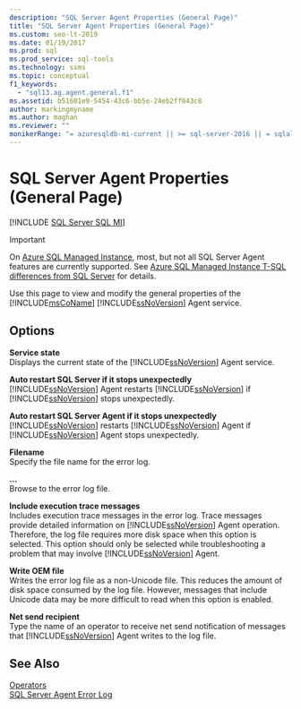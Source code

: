 ```yaml
---
description: "SQL Server Agent Properties (General Page)"
title: "SQL Server Agent Properties (General Page)"
ms.custom: seo-lt-2019
ms.date: 01/19/2017
ms.prod: sql
ms.prod_service: sql-tools
ms.technology: ssms
ms.topic: conceptual
f1_keywords: 
  - "sql13.ag.agent.general.f1"
ms.assetid: b51601e9-5454-43c6-bb5e-24eb2ff043c8
author: markingmyname
ms.author: maghan
ms.reviewer: ""
monikerRange: "= azuresqldb-mi-current || >= sql-server-2016 || = sqlallproducts-allversions"
---
```

# SQL Server Agent Properties (General Page)
[!INCLUDE [SQL Server SQL MI](../../includes/applies-to-version/sql-asdbmi.md)]

> [!IMPORTANT]  
> On [Azure SQL Managed Instance](/azure/sql-database/sql-database-managed-instance), most, but not all SQL Server Agent features are currently supported. See [Azure SQL Managed Instance T-SQL differences from SQL Server](/azure/sql-database/sql-database-managed-instance-transact-sql-information#sql-server-agent) for details.

Use this page to view and modify the general properties of the [!INCLUDE[msCoName](../../includes/msconame_md.md)] [!INCLUDE[ssNoVersion](../../includes/ssnoversion-md.md)] Agent service.  
  
## Options  
**Service state**  
Displays the current state of the [!INCLUDE[ssNoVersion](../../includes/ssnoversion-md.md)] Agent service.  
  
**Auto restart SQL Server if it stops unexpectedly**  
[!INCLUDE[ssNoVersion](../../includes/ssnoversion-md.md)] Agent restarts [!INCLUDE[ssNoVersion](../../includes/ssnoversion-md.md)] if [!INCLUDE[ssNoVersion](../../includes/ssnoversion-md.md)] stops unexpectedly.  
  
**Auto restart SQL Server Agent if it stops unexpectedly**  
[!INCLUDE[ssNoVersion](../../includes/ssnoversion-md.md)] restarts [!INCLUDE[ssNoVersion](../../includes/ssnoversion-md.md)] Agent if [!INCLUDE[ssNoVersion](../../includes/ssnoversion-md.md)] Agent stops unexpectedly.  
  
**Filename**  
Specify the file name for the error log.  
  
**...**  
Browse to the error log file.  
  
**Include execution trace messages**  
Includes execution trace messages in the error log. Trace messages provide detailed information on [!INCLUDE[ssNoVersion](../../includes/ssnoversion-md.md)] Agent operation. Therefore, the log file requires more disk space when this option is selected. This option should only be selected while troubleshooting a problem that may involve [!INCLUDE[ssNoVersion](../../includes/ssnoversion-md.md)] Agent.  
  
**Write OEM file**  
Writes the error log file as a non-Unicode file. This reduces the amount of disk space consumed by the log file. However, messages that include Unicode data may be more difficult to read when this option is enabled.  
  
**Net send recipient**  
Type the name of an operator to receive net send notification of messages that [!INCLUDE[ssNoVersion](../../includes/ssnoversion-md.md)] Agent writes to the log file.  
  
## See Also  
[Operators](../../ssms/agent/operators.md)  
[SQL Server Agent Error Log](../../ssms/agent/sql-server-agent-error-log.md)  
